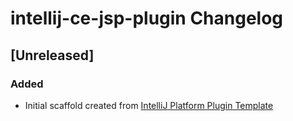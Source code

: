 <!-- Keep a Changelog guide -> https://keepachangelog.com -->

# intellij-ce-jsp-plugin Changelog

## [Unreleased]
### Added
- Initial scaffold created from [IntelliJ Platform Plugin Template](https://github.com/JetBrains/intellij-platform-plugin-template)
